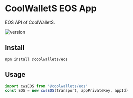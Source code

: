 # CoolWalletS EOS App

EOS API of CoolWalletS.

![version](https://img.shields.io/npm/v/@coolwallets/eos)

## Install

```shell
npm install @coolwallets/eos
```

## Usage

```javascript
import cwsEOS from '@coolwallets/eos'
const EOS = new cwsEOS(transport, appPrivateKey, appId)
```
